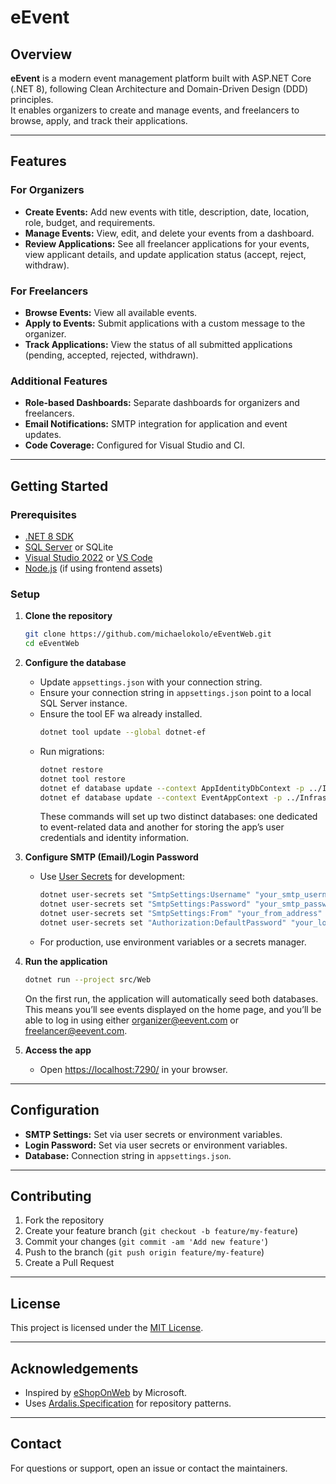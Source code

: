 # eEvent

## Overview

**eEvent** is a modern event management platform built with ASP.NET Core (.NET 8), following Clean Architecture and Domain-Driven Design (DDD) principles.  
It enables organizers to create and manage events, and freelancers to browse, apply, and track their applications.

---

## Features

### For Organizers
- **Create Events:** Add new events with title, description, date, location, role, budget, and requirements.
- **Manage Events:** View, edit, and delete your events from a dashboard.
- **Review Applications:** See all freelancer applications for your events, view applicant details, and update application status (accept, reject, withdraw).

### For Freelancers
- **Browse Events:** View all available events.
- **Apply to Events:** Submit applications with a custom message to the organizer.
- **Track Applications:** View the status of all submitted applications (pending, accepted, rejected, withdrawn).

### Additional Features
- **Role-based Dashboards:** Separate dashboards for organizers and freelancers.
- **Email Notifications:** SMTP integration for application and event updates.
- **Code Coverage:** Configured for Visual Studio and CI.

---

## Getting Started

### Prerequisites

- [.NET 8 SDK](https://dotnet.microsoft.com/download/dotnet/8.0)
- [SQL Server](https://www.microsoft.com/en-us/sql-server/sql-server-downloads) or SQLite
- [Visual Studio 2022](https://visualstudio.microsoft.com/vs/) or [VS Code](https://code.visualstudio.com/)
- [Node.js](https://nodejs.org/) (if using frontend assets)

### Setup

1. **Clone the repository**
    ```bash
    git clone https://github.com/michaelokolo/eEventWeb.git
    cd eEventWeb
    ```

2. **Configure the database**
    - Update `appsettings.json` with your connection string.
    - Ensure your connection string in `appsettings.json` point to a local SQL Server instance.
    - Ensure the tool EF wa already installed.
      ```bash
      dotnet tool update --global dotnet-ef
      ```
    - Run migrations:
      ```bash
      dotnet restore
      dotnet tool restore
      dotnet ef database update --context AppIdentityDbContext -p ../Infrastructure/Infrastructure.csproj -s Web.csproj
      dotnet ef database update --context EventAppContext -p ../Infrastructure/Infrastructure.csproj -s Web.csproj
      ```
      These commands will set up two distinct databases: one dedicated to event-related data and another for storing the app’s user credentials and identity information.

3. **Configure SMTP (Email)/Login Password**
    - Use [User Secrets](https://learn.microsoft.com/en-us/aspnet/core/security/app-secrets) for development:
      ```bash
      dotnet user-secrets set "SmtpSettings:Username" "your_smtp_username"
      dotnet user-secrets set "SmtpSettings:Password" "your_smtp_password"
      dotnet user-secrets set "SmtpSettings:From" "your_from_address"
      dotnet user-secrets set "Authorization:DefaultPassword" "your_login_password"
      ```
    - For production, use environment variables or a secrets manager.

4. **Run the application**
    ```bash
    dotnet run --project src/Web
    ```
    On the first run, the application will automatically seed both databases. This means you’ll see events displayed on the home page, and you’ll be able to log in using either [organizer@eevent.com](organizer@eevent.com) or [freelancer@eevent.com](freelancer@eevent.com).

5. **Access the app**
    - Open [https://localhost:7290/](https://localhost:7290/) in your browser.

---
## Configuration

- **SMTP Settings:** Set via user secrets or environment variables.
- **Login Password:** Set via user secrets or environment variables.
- **Database:** Connection string in `appsettings.json`.

---

## Contributing

1. Fork the repository
2. Create your feature branch (`git checkout -b feature/my-feature`)
3. Commit your changes (`git commit -am 'Add new feature'`)
4. Push to the branch (`git push origin feature/my-feature`)
5. Create a Pull Request

---

## License

This project is licensed under the [MIT License](LICENSE).

---

## Acknowledgements

- Inspired by [eShopOnWeb](https://github.com/dotnet-architecture/eShopOnWeb) by Microsoft.
- Uses [Ardalis.Specification](https://github.com/ardalis/specification) for repository patterns.

---

## Contact

For questions or support, open an issue or contact the maintainers.


